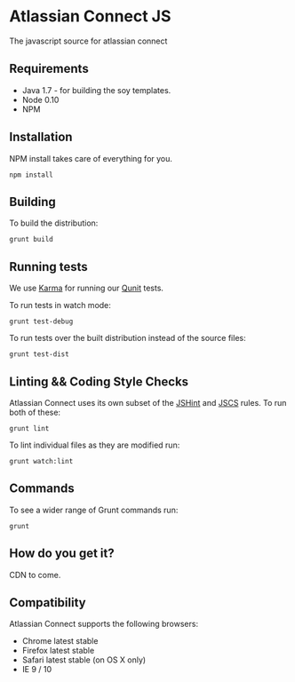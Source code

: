Atlassian Connect JS
===

The javascript source for atlassian connect

Requirements
------------

- Java 1.7 - for building the soy templates.
- Node 0.10
- NPM

Installation
------------

NPM install takes care of everything for you.

    npm install

Building
--------

To build the distribution:

    grunt build

Running tests
-------------

We use [Karma](http://karma-runner.github.io/0.10/index.html) for running our [Qunit](http://qunitjs.com/) tests.

To run tests in watch mode:

    grunt test-debug

To run tests over the built distribution instead of the source files:

    grunt test-dist

Linting && Coding Style Checks
------------------------------

Atlassian Connect uses its own subset of the [JSHint](http://jshint.com) and [JSCS](https://github.com/mdevils/node-jscs) rules. To run both of these:

    grunt lint

To lint individual files as they are modified run:

    grunt watch:lint

Commands
--------

To see a wider range of Grunt commands run:

    grunt

How do you get it?
------------------

CDN to come.


Compatibility
-------------

Atlassian Connect supports the following browsers:

- Chrome latest stable
- Firefox latest stable
- Safari latest stable (on OS X only)
- IE 9 / 10
